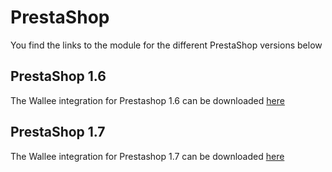 # PrestaShop
You find the links to the module for the different PrestaShop versions below

## PrestaShop 1.6
The Wallee integration for Prestashop 1.6 can be downloaded [here](https://github.com/wallee-payment/prestashop-1.6)

## PrestaShop 1.7
The Wallee integration for Prestashop 1.7 can be downloaded [here](https://github.com/wallee-payment/prestashop-1.7)
